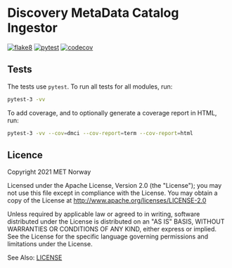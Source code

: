 # Discovery MetaData Catalog Ingestor

[![flake8](https://github.com/metno/discovery-metadata-catalog-ingestor/actions/workflows/syntax.yml/badge.svg?branch=main)](https://github.com/metno/discovery-metadata-catalog-ingestor/actions/workflows/syntax.yml)
[![pytest](https://github.com/metno/discovery-metadata-catalog-ingestor/actions/workflows/pytest.yml/badge.svg?branch=main)](https://github.com/metno/discovery-metadata-catalog-ingestor/actions/workflows/pytest.yml)
[![codecov](https://codecov.io/gh/metno/discovery-metadata-catalog-ingestor/branch/main/graph/badge.svg?token=xSG9Sg0jQ0)](https://codecov.io/gh/metno/discovery-metadata-catalog-ingestor)

## Tests

The tests use `pytest`. To run all tests for all modules, run:
```bash
pytest-3 -vv
```

To add coverage, and to optionally generate a coverage report in HTML, run:
```bash
pytest-3 -vv --cov=dmci --cov-report=term --cov-report=html
```

## Licence

Copyright 2021 MET Norway

Licensed under the Apache License, Version 2.0 (the "License"); you may not use this file except in
compliance with the License. You may obtain a copy of the License at
http://www.apache.org/licenses/LICENSE-2.0

Unless required by applicable law or agreed to in writing, software distributed under the License
is distributed on an "AS IS" BASIS, WITHOUT WARRANTIES OR CONDITIONS OF ANY KIND, either express or
implied. See the License for the specific language governing permissions and limitations under the
License.

See Also: [LICENSE](https://raw.githubusercontent.com/metno/discovery-metadata-catalog-ingestor/main/LICENSE)

